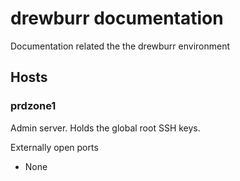 # drewburr documentation

Documentation related the the drewburr environment

## Hosts

### prdzone1

Admin server. Holds the global root SSH keys.

Externally open ports

- None

